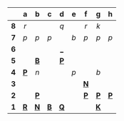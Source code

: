 |     |  a  |  b  |  c  |  d  |  e  |  f  |  g  |  h  |
|:---:|:---:|:---:|:---:|:---:|:---:|:---:|:---:|:---:|
|  **8**  |  _r_  |     |     |  _q_  |     |  _r_  |  _k_  |     |
|  **7**  |  _p_  |  _p_  |  _p_  |     |  _b_  |  _p_  |  _p_  |  _p_  |
|  **6**  |     |     |     |  [_](http://localhost:8080/api/chess/play?move=d5d6)  |     |     |     |     |
|  **5**  |     |  [**B**](http://localhost:8080/api/chess/select?square=b5)  |     |  [**P**](http://localhost:8080/api/chess/select?square=d5)  |     |     |     |     |
|  **4**  |  [**P**](http://localhost:8080/api/chess/select?square=a4)  |  _n_  |     |     |  _p_  |     |  _b_  |     |
|  **3**  |     |     |     |     |     |  [**N**](http://localhost:8080/api/chess/select?square=f3)  |     |     |
|  **2**  |     |  [**P**](http://localhost:8080/api/chess/select?square=b2)  |     |     |     |  [**P**](https://github.com/grim-kalman)  |  [**P**](http://localhost:8080/api/chess/select?square=g2)  |  [**P**](http://localhost:8080/api/chess/select?square=h2)  |
|  **1**  |  [**R**](http://localhost:8080/api/chess/select?square=a1)  |  [**N**](http://localhost:8080/api/chess/select?square=b1)  |  [**B**](http://localhost:8080/api/chess/select?square=c1)  |  [**Q**](http://localhost:8080/api/chess/select?square=d1)  |     |     |  [**K**](http://localhost:8080/api/chess/select?square=g1)  |     |
